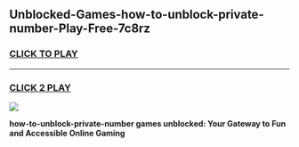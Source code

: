 
## Unblocked-Games-how-to-unblock-private-number-Play-Free-7c8rz
<h3>
<a href="https://premium76.site?title=how-to-unblock-private-number&ref=18A1">CLICK TO PLAY</a></h3>
<hr>

<h3>
<a href="https://premium76.site?title=how-to-unblock-private-number&ref=18A1">CLICK 2 PLAY</a>
  
</h3>

<a href="https://premium76.site?title=how-to-unblock-private-number&ref=18A1"><img src="https://clearcache.store/games.png"></a>


**how-to-unblock-private-number games unblocked: Your Gateway to Fun and Accessible Online Gaming**
